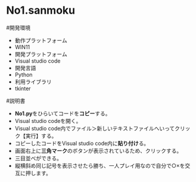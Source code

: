 # No1.sanmoku
#開発環境
- 動作プラットフォーム
- WIN11
- 開発プラットフォーム
- Visual studio code
- 開発言語
- Python
- 利用ライブラリ
- tkinter

#説明書
- **No1.py**をひらいてコードを**コピー**する。
- Visual studio codeを開く。
- Visual studio code内でファイル＞新しいテキストファイルへいってクリック【実行】する。
- コピーしたコードをVisual studio code内に**貼り付け**る。
-  画面右上に**三角マーク**のボタンが表示されているため、クリックする。
-  三目並べができる。
-  縦横斜め同じ記号を表示させたら勝ち、一人プレイ用なので自分で○×を交互に押します。
